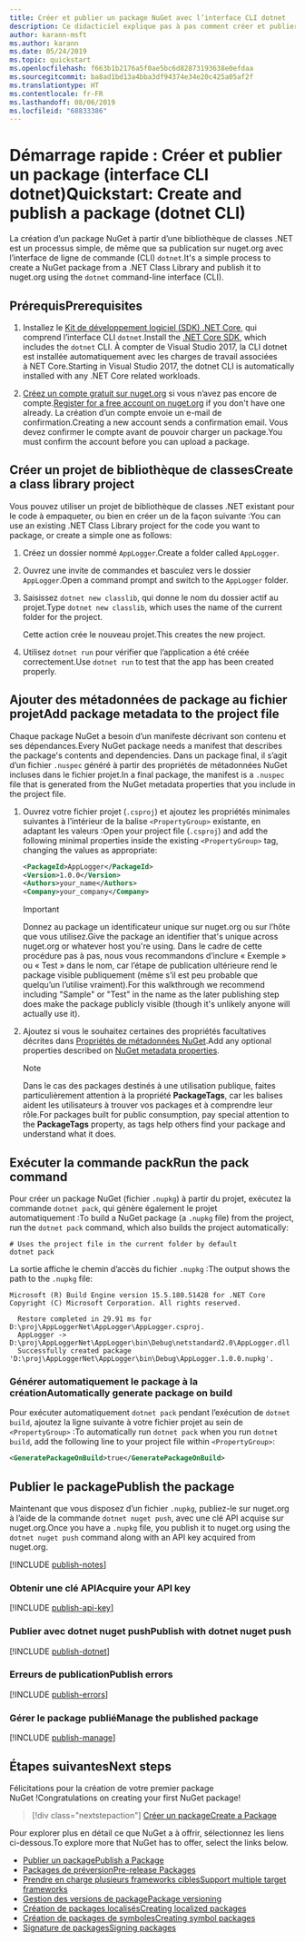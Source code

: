 ```yaml
---
title: Créer et publier un package NuGet avec l’interface CLI dotnet
description: Ce didacticiel explique pas à pas comment créer et publier un package NuGet avec l’interface de ligne de commande (CLI) .NET Core, dotnet.
author: karann-msft
ms.author: karann
ms.date: 05/24/2019
ms.topic: quickstart
ms.openlocfilehash: f663b1b2176a5f0ae5bc6d82873193638e0efdaa
ms.sourcegitcommit: ba8ad1bd13a4bba3df94374e34e20c425a05af2f
ms.translationtype: HT
ms.contentlocale: fr-FR
ms.lasthandoff: 08/06/2019
ms.locfileid: "68833386"
---
```

# <a name="quickstart-create-and-publish-a-package-dotnet-cli"></a><span data-ttu-id="b862c-103">Démarrage rapide : Créer et publier un package (interface CLI dotnet)</span><span class="sxs-lookup"><span data-stu-id="b862c-103">Quickstart: Create and publish a package (dotnet CLI)</span></span>

<span data-ttu-id="b862c-104">La création d’un package NuGet à partir d’une bibliothèque de classes .NET est un processus simple, de même que sa publication sur nuget.org avec l’interface de ligne de commande (CLI) `dotnet`.</span><span class="sxs-lookup"><span data-stu-id="b862c-104">It's a simple process to create a NuGet package from a .NET Class Library and publish it to nuget.org using the `dotnet` command-line interface (CLI).</span></span>

## <a name="prerequisites"></a><span data-ttu-id="b862c-105">Prérequis</span><span class="sxs-lookup"><span data-stu-id="b862c-105">Prerequisites</span></span>

1. <span data-ttu-id="b862c-106">Installez le [Kit de développement logiciel (SDK) .NET Core](https://www.microsoft.com/net/download/), qui comprend l’interface CLI `dotnet`.</span><span class="sxs-lookup"><span data-stu-id="b862c-106">Install the [.NET Core SDK](https://www.microsoft.com/net/download/), which includes the `dotnet` CLI.</span></span> <span data-ttu-id="b862c-107">À compter de Visual Studio 2017, la CLI dotnet est installée automatiquement avec les charges de travail associées à NET Core.</span><span class="sxs-lookup"><span data-stu-id="b862c-107">Starting in Visual Studio 2017, the dotnet CLI is automatically installed with any .NET Core related workloads.</span></span>

1. <span data-ttu-id="b862c-108">[Créez un compte gratuit sur nuget.org](https://www.nuget.org/users/account/LogOn?returnUrl=%2F) si vous n’avez pas encore de compte.</span><span class="sxs-lookup"><span data-stu-id="b862c-108">[Register for a free account on nuget.org](https://www.nuget.org/users/account/LogOn?returnUrl=%2F) if you don't have one already.</span></span> <span data-ttu-id="b862c-109">La création d’un compte envoie un e-mail de confirmation.</span><span class="sxs-lookup"><span data-stu-id="b862c-109">Creating a new account sends a confirmation email.</span></span> <span data-ttu-id="b862c-110">Vous devez confirmer le compte avant de pouvoir charger un package.</span><span class="sxs-lookup"><span data-stu-id="b862c-110">You must confirm the account before you can upload a package.</span></span>

## <a name="create-a-class-library-project"></a><span data-ttu-id="b862c-111">Créer un projet de bibliothèque de classes</span><span class="sxs-lookup"><span data-stu-id="b862c-111">Create a class library project</span></span>

<span data-ttu-id="b862c-112">Vous pouvez utiliser un projet de bibliothèque de classes .NET existant pour le code à empaqueter, ou bien en créer un de la façon suivante :</span><span class="sxs-lookup"><span data-stu-id="b862c-112">You can use an existing .NET Class Library project for the code you want to package, or create a simple one as follows:</span></span>

1. <span data-ttu-id="b862c-113">Créez un dossier nommé `AppLogger`.</span><span class="sxs-lookup"><span data-stu-id="b862c-113">Create a folder called `AppLogger`.</span></span>

1. <span data-ttu-id="b862c-114">Ouvrez une invite de commandes et basculez vers le dossier `AppLogger`.</span><span class="sxs-lookup"><span data-stu-id="b862c-114">Open a command prompt and switch to the `AppLogger` folder.</span></span>

1. <span data-ttu-id="b862c-115">Saisissez `dotnet new classlib`, qui donne le nom du dossier actif au projet.</span><span class="sxs-lookup"><span data-stu-id="b862c-115">Type `dotnet new classlib`, which uses the name of the current folder for the project.</span></span>

   <span data-ttu-id="b862c-116">Cette action crée le nouveau projet.</span><span class="sxs-lookup"><span data-stu-id="b862c-116">This creates the new project.</span></span>

1. <span data-ttu-id="b862c-117">Utilisez `dotnet run` pour vérifier que l’application a été créée correctement.</span><span class="sxs-lookup"><span data-stu-id="b862c-117">Use `dotnet run` to test that the app has been created properly.</span></span>

## <a name="add-package-metadata-to-the-project-file"></a><span data-ttu-id="b862c-118">Ajouter des métadonnées de package au fichier projet</span><span class="sxs-lookup"><span data-stu-id="b862c-118">Add package metadata to the project file</span></span>

<span data-ttu-id="b862c-119">Chaque package NuGet a besoin d’un manifeste décrivant son contenu et ses dépendances.</span><span class="sxs-lookup"><span data-stu-id="b862c-119">Every NuGet package needs a manifest that describes the package's contents and dependencies.</span></span> <span data-ttu-id="b862c-120">Dans un package final, il s’agit d’un fichier `.nuspec` généré à partir des propriétés de métadonnées NuGet incluses dans le fichier projet.</span><span class="sxs-lookup"><span data-stu-id="b862c-120">In a final package, the manifest is a `.nuspec` file that is generated from the NuGet metadata properties that you include in the project file.</span></span>

1. <span data-ttu-id="b862c-121">Ouvrez votre fichier projet (`.csproj`) et ajoutez les propriétés minimales suivantes à l’intérieur de la balise `<PropertyGroup>` existante, en adaptant les valeurs :</span><span class="sxs-lookup"><span data-stu-id="b862c-121">Open your project file (`.csproj`) and add the following minimal properties inside the existing `<PropertyGroup>` tag, changing the values as appropriate:</span></span>

    ```xml
    <PackageId>AppLogger</PackageId>
    <Version>1.0.0</Version>
    <Authors>your_name</Authors>
    <Company>your_company</Company>
    ```

    > [!Important]
    > <span data-ttu-id="b862c-122">Donnez au package un identificateur unique sur nuget.org ou sur l’hôte que vous utilisez.</span><span class="sxs-lookup"><span data-stu-id="b862c-122">Give the package an identifier that's unique across nuget.org or whatever host you're using.</span></span> <span data-ttu-id="b862c-123">Dans le cadre de cette procédure pas à pas, nous vous recommandons d’inclure « Exemple » ou « Test » dans le nom, car l’étape de publication ultérieure rend le package visible publiquement (même s’il est peu probable que quelqu’un l’utilise vraiment).</span><span class="sxs-lookup"><span data-stu-id="b862c-123">For this walkthrough we recommend including "Sample" or "Test" in the name as the later publishing step does make the package publicly visible (though it's unlikely anyone will actually use it).</span></span>

1. <span data-ttu-id="b862c-124">Ajoutez si vous le souhaitez certaines des propriétés facultatives décrites dans [Propriétés de métadonnées NuGet](/dotnet/core/tools/csproj#nuget-metadata-properties).</span><span class="sxs-lookup"><span data-stu-id="b862c-124">Add any optional properties described on [NuGet metadata properties](/dotnet/core/tools/csproj#nuget-metadata-properties).</span></span>

    > [!Note]
    > <span data-ttu-id="b862c-125">Dans le cas des packages destinés à une utilisation publique, faites particulièrement attention à la propriété **PackageTags**, car les balises aident les utilisateurs à trouver vos packages et à comprendre leur rôle.</span><span class="sxs-lookup"><span data-stu-id="b862c-125">For packages built for public consumption, pay special attention to the **PackageTags** property, as tags help others find your package and understand what it does.</span></span>

## <a name="run-the-pack-command"></a><span data-ttu-id="b862c-126">Exécuter la commande pack</span><span class="sxs-lookup"><span data-stu-id="b862c-126">Run the pack command</span></span>

<span data-ttu-id="b862c-127">Pour créer un package NuGet (fichier `.nupkg`) à partir du projet, exécutez la commande `dotnet pack`, qui génère également le projet automatiquement :</span><span class="sxs-lookup"><span data-stu-id="b862c-127">To build a NuGet package (a `.nupkg` file) from the project, run the `dotnet pack` command, which also builds the project automatically:</span></span>

```cli
# Uses the project file in the current folder by default
dotnet pack
```

<span data-ttu-id="b862c-128">La sortie affiche le chemin d’accès du fichier `.nupkg` :</span><span class="sxs-lookup"><span data-stu-id="b862c-128">The output shows the path to the `.nupkg` file:</span></span>

```output
Microsoft (R) Build Engine version 15.5.180.51428 for .NET Core
Copyright (C) Microsoft Corporation. All rights reserved.

  Restore completed in 29.91 ms for D:\proj\AppLoggerNet\AppLogger\AppLogger.csproj.
  AppLogger -> D:\proj\AppLoggerNet\AppLogger\bin\Debug\netstandard2.0\AppLogger.dll
  Successfully created package 'D:\proj\AppLoggerNet\AppLogger\bin\Debug\AppLogger.1.0.0.nupkg'.
```

### <a name="automatically-generate-package-on-build"></a><span data-ttu-id="b862c-129">Générer automatiquement le package à la création</span><span class="sxs-lookup"><span data-stu-id="b862c-129">Automatically generate package on build</span></span>

<span data-ttu-id="b862c-130">Pour exécuter automatiquement `dotnet pack` pendant l’exécution de `dotnet build`, ajoutez la ligne suivante à votre fichier projet au sein de `<PropertyGroup>` :</span><span class="sxs-lookup"><span data-stu-id="b862c-130">To automatically run `dotnet pack` when you run `dotnet build`, add the following line to your project file within `<PropertyGroup>`:</span></span>

```xml
<GeneratePackageOnBuild>true</GeneratePackageOnBuild>
```

## <a name="publish-the-package"></a><span data-ttu-id="b862c-131">Publier le package</span><span class="sxs-lookup"><span data-stu-id="b862c-131">Publish the package</span></span>

<span data-ttu-id="b862c-132">Maintenant que vous disposez d’un fichier `.nupkg`, publiez-le sur nuget.org à l’aide de la commande `dotnet nuget push`, avec une clé API acquise sur nuget.org.</span><span class="sxs-lookup"><span data-stu-id="b862c-132">Once you have a `.nupkg` file, you publish it to nuget.org using the `dotnet nuget push` command along with an API key acquired from nuget.org.</span></span>

[!INCLUDE [publish-notes](includes/publish-notes.md)]

### <a name="acquire-your-api-key"></a><span data-ttu-id="b862c-133">Obtenir une clé API</span><span class="sxs-lookup"><span data-stu-id="b862c-133">Acquire your API key</span></span>

[!INCLUDE [publish-api-key](includes/publish-api-key.md)]

### <a name="publish-with-dotnet-nuget-push"></a><span data-ttu-id="b862c-134">Publier avec dotnet nuget push</span><span class="sxs-lookup"><span data-stu-id="b862c-134">Publish with dotnet nuget push</span></span>

[!INCLUDE [publish-dotnet](includes/publish-dotnet.md)]

### <a name="publish-errors"></a><span data-ttu-id="b862c-135">Erreurs de publication</span><span class="sxs-lookup"><span data-stu-id="b862c-135">Publish errors</span></span>

[!INCLUDE [publish-errors](includes/publish-errors.md)]

### <a name="manage-the-published-package"></a><span data-ttu-id="b862c-136">Gérer le package publié</span><span class="sxs-lookup"><span data-stu-id="b862c-136">Manage the published package</span></span>

[!INCLUDE [publish-manage](includes/publish-manage.md)]

## <a name="next-steps"></a><span data-ttu-id="b862c-137">Étapes suivantes</span><span class="sxs-lookup"><span data-stu-id="b862c-137">Next steps</span></span>

<span data-ttu-id="b862c-138">Félicitations pour la création de votre premier package NuGet !</span><span class="sxs-lookup"><span data-stu-id="b862c-138">Congratulations on creating your first NuGet package!</span></span>

> [!div class="nextstepaction"]
> [<span data-ttu-id="b862c-139">Créer un package</span><span class="sxs-lookup"><span data-stu-id="b862c-139">Create a Package</span></span>](../create-packages/creating-a-package-dotnet-cli.md)

<span data-ttu-id="b862c-140">Pour explorer plus en détail ce que NuGet a à offrir, sélectionnez les liens ci-dessous.</span><span class="sxs-lookup"><span data-stu-id="b862c-140">To explore more that NuGet has to offer, select the links below.</span></span>

- [<span data-ttu-id="b862c-141">Publier un package</span><span class="sxs-lookup"><span data-stu-id="b862c-141">Publish a Package</span></span>](../nuget-org/publish-a-package.md)
- [<span data-ttu-id="b862c-142">Packages de préversion</span><span class="sxs-lookup"><span data-stu-id="b862c-142">Pre-release Packages</span></span>](../create-packages/Prerelease-Packages.md)
- [<span data-ttu-id="b862c-143">Prendre en charge plusieurs frameworks cibles</span><span class="sxs-lookup"><span data-stu-id="b862c-143">Support multiple target frameworks</span></span>](../create-packages/multiple-target-frameworks-project-file.md)
- [<span data-ttu-id="b862c-144">Gestion des versions de package</span><span class="sxs-lookup"><span data-stu-id="b862c-144">Package versioning</span></span>](../reference/package-versioning.md)
- [<span data-ttu-id="b862c-145">Création de packages localisés</span><span class="sxs-lookup"><span data-stu-id="b862c-145">Creating localized packages</span></span>](../create-packages/creating-localized-packages.md)
- [<span data-ttu-id="b862c-146">Création de packages de symboles</span><span class="sxs-lookup"><span data-stu-id="b862c-146">Creating symbol packages</span></span>](../create-packages/symbol-packages-snupkg.md)
- [<span data-ttu-id="b862c-147">Signature de packages</span><span class="sxs-lookup"><span data-stu-id="b862c-147">Signing packages</span></span>](../create-packages/Sign-a-package.md)
